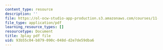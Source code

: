 ```yaml
---
content_type: resource
description: ''
file: https://ol-ocw-studio-app-production.s3.amazonaws.com/courses/11-384-malaysia-sustainable-cities-practicum-spring-2018/93b55c04b879090c048dd2e7de59dba6_zqG5N0ixkak.pdf
file_type: application/pdf
learning_resource_types: []
resourcetype: Document
title: 3play pdf file
uid: 93b55c04-b879-090c-048d-d2e7de59dba6
---
```

